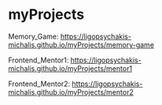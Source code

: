 # myProjects

Memory_Game: https://ligopsychakis-michalis.github.io/myProjects/memory-game

Frontend_Mentor1: https://ligopsychakis-michalis.github.io/myProjects/mentor1

Frontend_Mentor2: https://ligopsychakis-michalis.github.io/myProjects/mentor2

